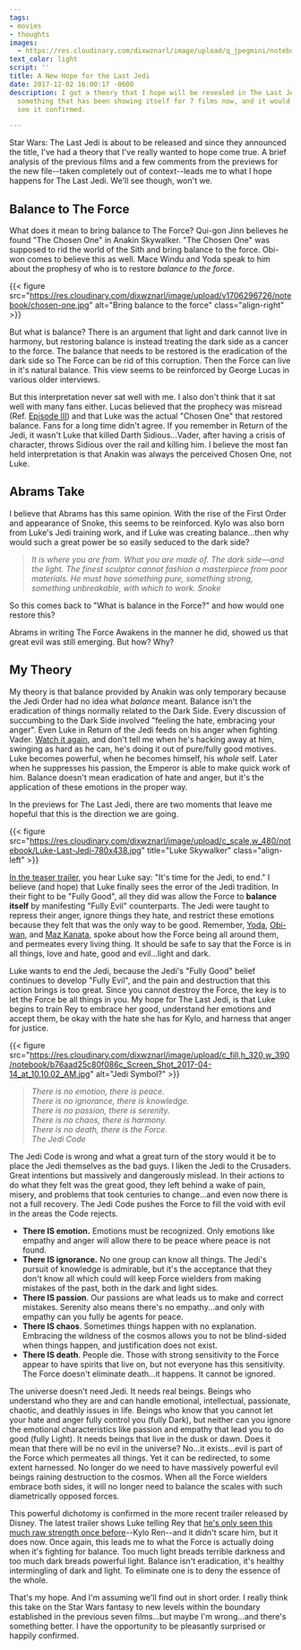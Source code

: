 ```yaml
---
tags:
- movies
- thoughts
images:
  - https://res.cloudinary.com/dixwznarl/image/upload/q_jpegmini/notebook/star-wars-last-jedi-main.jpg
text_color: light
script: ''
title: A New Hope for the Last Jedi
date: 2017-12-02 16:00:17 -0600
description: I got a theory that I hope will be revealed in The Last Jedi.  It is
  something that has been showing itself for 7 films now, and it would be great to
  see it confirmed.

---
```

Star Wars: The Last Jedi is about to be released and since they announced the title, I've had a theory that I've really wanted to hope come true.  A brief analysis of the previous films and a few comments from the previews for the new file--taken completely out of context--leads me to what I hope happens for The Last Jedi.  We'll see though, won't we.

## Balance to The Force

What does it mean to bring balance to The Force?  Qui-gon Jinn believes he found "The Chosen One" in Anakin Skywalker.  "The Chosen One" was supposed to rid the world of the Sith and bring balance to the force.  Obi-won comes to believe this as well.  Mace Windu and Yoda speak to him about the prophesy of who is to restore _balance to the force_.

{{< figure src="https://res.cloudinary.com/dixwznarl/image/upload/v1706296726/notebook/chosen-one.jpg" alt="Bring balance to the force" class="align-right" >}} 

But what is balance?  There is an argument that light and dark cannot live in harmony, but restoring balance is instead treating the dark side as a cancer to the force.  The balance that needs to be restored is the eradication of the dark side so The Force can be rid of this corruption.  Then the Force can live in it's natural balance.  This view seems to be reinforced by George Lucas in various older interviews.

But this interpretation never sat well with me.  I also don't think that it sat well with many fans either.  Lucas believed that the prophecy was misread (Ref. [Episode III](https://www.youtube.com/watch?v=r360LybT4Ec)) and that Luke was the actual "Chosen One" that restored balance.  Fans for a long time didn't agree.  If you remember in Return of the Jedi, it wasn't Luke that killed Darth Sidious...Vader, after having a crisis of character, throws Sidious over the rail and killing him.  I believe the most fan held interpretation is that Anakin was always the perceived Chosen One, not Luke.

## Abrams Take

I believe that Abrams has this same opinion.  With the rise of the First Order and appearance of Snoke, this seems to be reinforced.  Kylo was also born from Luke's Jedi training work, and if Luke was creating balance...then why would such a great power be so easily seduced to the dark side?

> _It is where you are from. What you are made of. The dark side—and the  light. The finest sculptor cannot fashion a masterpiece from poor materials. He must have something pure, something strong, something unbreakable, with which to work._
> <cite>Snoke</cite>

So this comes back to "What is balance in the Force?" and how would one restore this?

Abrams in writing The Force Awakens in the manner he did, showed us that great evil was still emerging. But how? Why?

## My Theory

My theory is that balance provided by Anakin was only temporary because the Jedi Order had no idea what _balance_ meant.  Balance isn't the eradication of things normally related to the Dark Side.  Every discussion of succumbing to the Dark Side involved "feeling the hate, embracing your anger".  Even Luke in Return of the Jedi feeds on his anger when fighting Vader.  [Watch it again](https://youtu.be/U1MnMA0TzGI?t=3m56s "Luke Fights Vader"), and don't tell me when he's hacking away at him, swinging as hard as he can, he's doing it out of pure/fully good motives.  Luke becomes powerful, when he becomes himself, his _whole_ self.  Later when he suppresses his passion, the Emperor is able to make quick work of him.  Balance doesn't mean eradication of hate and anger, but it's the application of these emotions in the proper way.

In the previews for The Last Jedi, there are two moments that leave me hopeful that this is the direction we are going.

{{< figure src="https://res.cloudinary.com/dixwznarl/image/upload/c_scale,w_480/notebook/Luke-Last-Jedi-780x438.jpg" title="Luke Skywalker" class="align-left" >}} 

[In the teaser trailer](https://youtu.be/zB4I68XVPzQ?t=1m27s), you hear Luke say: "It's time for the Jedi, to end." I believe (and hope) that Luke finally sees the error of the Jedi tradition.  In their fight to be "Fully Good", all they did was allow the Force to **balance itself** by manifesting "Fully Evil" counterparts.  The Jedi were taught to repress their anger, ignore things they hate, and restrict these emotions because they felt that was the only way to be good.  Remember, [Yoda](https://youtu.be/HMUKGTkiWik?t=22s), [Obi-wan](https://youtu.be/RroB_8Lhogs), and [Maz Kanata](https://youtu.be/3Mrw6l9YiB0?t=53s), spoke about how the Force being all around them, and permeates every living thing.  It should be safe to say that the Force is in all things, love and hate, good and evil...light and dark.

Luke wants to end the Jedi, because the Jedi's "Fully Good" belief continues to develop "Fully Evil", and the pain and destruction that this action brings is too great. Since you cannot destroy the Force, the key is to let the Force be all things in you.  My hope for The Last Jedi, is that Luke begins to train Rey to embrace her good, understand her emotions and accept them, be okay with the hate she has for Kylo, and harness that anger for justice.

{{< figure src="https://res.cloudinary.com/dixwznarl/image/upload/c_fill,h_320,w_390/notebook/b76aad25c80f086c_Screen_Shot_2017-04-14_at_10.10.02_AM.jpg" alt="Jedi Symbol?" >}}

> _There is no emotion, there is peace._ <br>
> _There is no ignorance, there is knowledge._ <br>
> _There is no passion, there is serenity._ <br>
> _There is no chaos, there is harmony._ <br>
> _There is no death, there is the Force._ <br>
> <cite>The Jedi Code</cite>

The Jedi Code is wrong and what a great turn of the story would it be to place the Jedi themselves as the bad guys.  I liken the Jedi to the Crusaders.  Great intentions but massively and dangerously mislead.  In their actions to do what they felt was the great good, they left behind a wake of pain, misery, and problems that took centuries to change...and even now there is not a full recovery.  The Jedi Code pushes the Force to fill the void with evil in the areas the Code rejects.

* **There IS emotion.**  Emotions must be recognized. Only emotions like empathy and anger will allow there to be peace where peace is not found.
* **There IS ignorance.**  No one group can know all things.  The Jedi's pursuit of knowledge is admirable, but it's the acceptance that they don't know all which could will keep Force wielders from making mistakes of the past, both in the dark and light sides.
* **There IS passion**.  Our passions are what leads us to make and correct mistakes. Serenity also means there's no empathy...and only with empathy can you fully be agents for peace.
* **There IS chaos**. Sometimes things happen with no explanation. Embracing the wildness of the cosmos allows you to not be blind-sided when things happen, and justification does not exist.
* **There IS death**.  People die.  Those with strong sensitivity to the Force appear to have spirits that live on, but not everyone has this sensitivity.  The Force doesn't eliminate death...it happens.  It cannot be ignored.

The universe doesn't need Jedi.  It needs real beings.  Beings who understand who they are and can handle emotional, intellectual, passionate, chaotic, and deathly issues in life.  Beings who know that you cannot let your hate and anger fully control you (fully Dark), but neither can you ignore the emotional characteristics like passion and empathy that lead you to do good (fully Light).  It needs beings that live in the dusk or dawn.  Does it mean that there will be no evil in the universe? No...it exists...evil is part of the Force which permeates all things.  Yet it can be redirected, to some extent harnessed.  No longer do we need to have massively powerful evil beings raining destruction to the cosmos.  When all the Force wielders embrace both sides, it will no longer need to balance the scales with such diametrically opposed forces.

This powerful dichotomy is confirmed in the more recent trailer released by Disney.  The latest trailer shows Luke telling Rey that [he's only seen this much raw strength once before](https://youtu.be/Q0CbN8sfihY?t=47s)--Kylo Ren--and it didn't scare him, but it does now.  Once again, this leads me to what the Force is actually doing when it's fighting for balance.  Too much light breads terrible darkness and too much dark breads powerful light.  Balance isn't eradication, it's healthy intermingling of dark and light.  To eliminate one is to deny the essence of the whole.

That's my hope.  And I'm assuming we'll find out in short order.  I really think this take on the Star Wars fantasy to new levels within the boundary established in the previous seven films...but maybe I'm wrong...and there's something better.  I have the opportunity to be pleasantly surprised or happily confirmed.
